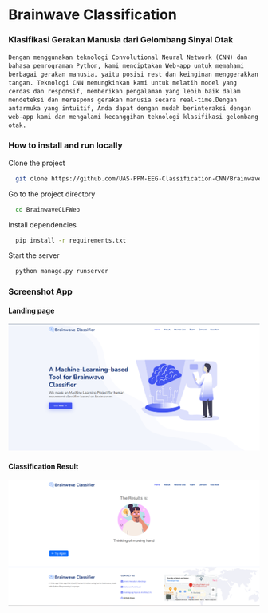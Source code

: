 # Brainwave Classification

### Klasifikasi Gerakan Manusia dari Gelombang Sinyal Otak

``
Dengan menggunakan teknologi Convolutional Neural Network (CNN) dan bahasa pemrograman Python, kami menciptakan Web-app untuk memahami berbagai gerakan manusia, yaitu posisi rest dan keinginan menggerakkan tangan. Teknologi CNN memungkinkan kami untuk melatih model yang cerdas dan responsif, memberikan pengalaman yang lebih baik dalam mendeteksi dan merespons gerakan manusia secara real-time.Dengan antarmuka yang intuitif, Anda dapat dengan mudah berinteraksi dengan web-app kami dan mengalami kecanggihan teknologi klasifikasi gelombang otak.
``

### How to install and run locally


Clone the project

```bash
  git clone https://github.com/UAS-PPM-EEG-Classification-CNN/BrainwaveCLFWeb.git
```

Go to the project directory

```bash
  cd BrainwaveCLFWeb
```

Install dependencies

```bash
  pip install -r requirements.txt
```

Start the server

```bash
  python manage.py runserver
```

### Screenshot App

#### Landing page
![img.png](upload/ss1.png)

#### Classification Result
![img.png](upload/ss2.png)
